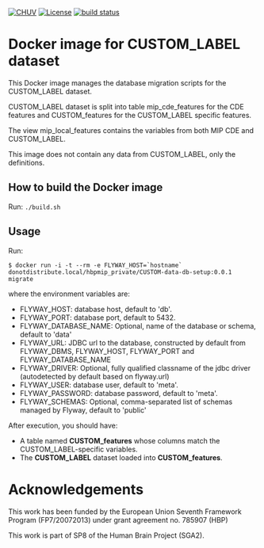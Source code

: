 [![CHUV](https://img.shields.io/badge/CHUV-LREN-AF4C64.svg)](https://www.unil.ch/lren/en/home.html) [![License](DATA_LICENSE_BADGE)](https://github.com/LREN-CHUV/CUSTOM-data-db-setup/blob/master/LICENSE)
[![build status](https://gitlab.com/hbpmip_private/CUSTOM-data-db-setup/badges/master/build.svg)](https://gitlab.com/hbpmip_private/CUSTOM-data-db-setup/commits/master)

# Docker image for CUSTOM_LABEL dataset

This Docker image manages the database migration scripts for the CUSTOM_LABEL dataset.

CUSTOM_LABEL dataset is split into table mip_cde_features for the CDE features and CUSTOM_features for the CUSTOM_LABEL specific features.

The view mip_local_features contains the variables from both MIP CDE and CUSTOM_LABEL.

This image does not contain any data from CUSTOM_LABEL, only the definitions.

## How to build the Docker image

Run: `./build.sh`

## Usage

Run:

```console
$ docker run -i -t --rm -e FLYWAY_HOST=`hostname` donotdistribute.local/hbpmip_private/CUSTOM-data-db-setup:0.0.1 migrate
```

where the environment variables are:

* FLYWAY_HOST: database host, default to 'db'.
* FLYWAY_PORT: database port, default to 5432.
* FLYWAY_DATABASE_NAME: Optional, name of the database or schema, default to 'data'
* FLYWAY_URL: JDBC url to the database, constructed by default from FLYWAY_DBMS, FLYWAY_HOST, FLYWAY_PORT and FLYWAY_DATABASE_NAME
* FLYWAY_DRIVER: Optional, fully qualified classname of the jdbc driver (autodetected by default based on flyway.url)
* FLYWAY_USER: database user, default to 'meta'.
* FLYWAY_PASSWORD: database password, default to 'meta'.
* FLYWAY_SCHEMAS: Optional, comma-separated list of schemas managed by Flyway, default to 'public'

After execution, you should have:

* A table named **CUSTOM_features** whose columns match the CUSTOM_LABEL-specific variables.
* The **CUSTOM_LABEL** dataset loaded into **CUSTOM_features**.

# Acknowledgements

This work has been funded by the European Union Seventh Framework Program (FP7/2007­2013) under grant agreement no. 785907 (HBP)

This work is part of SP8 of the Human Brain Project (SGA2).
